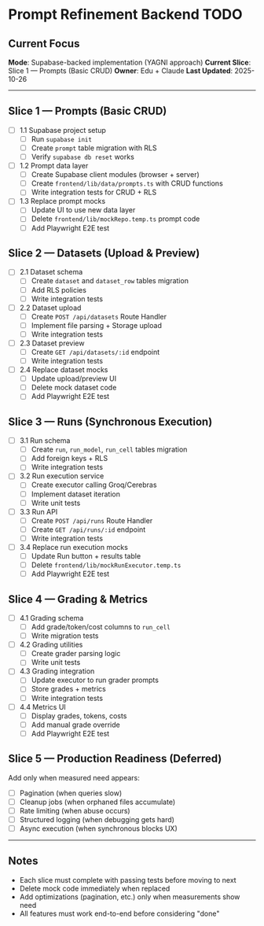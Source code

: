 # Prompt Refinement Backend TODO

## Current Focus
**Mode**: Supabase-backed implementation (YAGNI approach)
**Current Slice**: Slice 1 — Prompts (Basic CRUD)
**Owner**: Edu + Claude
**Last Updated**: 2025-10-26

---

## Slice 1 — Prompts (Basic CRUD)
- [ ] 1.1 Supabase project setup
  - [ ] Run `supabase init`
  - [ ] Create `prompt` table migration with RLS
  - [ ] Verify `supabase db reset` works
- [ ] 1.2 Prompt data layer
  - [ ] Create Supabase client modules (browser + server)
  - [ ] Create `frontend/lib/data/prompts.ts` with CRUD functions
  - [ ] Write integration tests for CRUD + RLS
- [ ] 1.3 Replace prompt mocks
  - [ ] Update UI to use new data layer
  - [ ] Delete `frontend/lib/mockRepo.temp.ts` prompt code
  - [ ] Add Playwright E2E test

## Slice 2 — Datasets (Upload & Preview)
- [ ] 2.1 Dataset schema
  - [ ] Create `dataset` and `dataset_row` tables migration
  - [ ] Add RLS policies
  - [ ] Write integration tests
- [ ] 2.2 Dataset upload
  - [ ] Create `POST /api/datasets` Route Handler
  - [ ] Implement file parsing + Storage upload
  - [ ] Write integration tests
- [ ] 2.3 Dataset preview
  - [ ] Create `GET /api/datasets/:id` endpoint
  - [ ] Write integration tests
- [ ] 2.4 Replace dataset mocks
  - [ ] Update upload/preview UI
  - [ ] Delete mock dataset code
  - [ ] Add Playwright E2E test

## Slice 3 — Runs (Synchronous Execution)
- [ ] 3.1 Run schema
  - [ ] Create `run`, `run_model`, `run_cell` tables migration
  - [ ] Add foreign keys + RLS
  - [ ] Write integration tests
- [ ] 3.2 Run execution service
  - [ ] Create executor calling Groq/Cerebras
  - [ ] Implement dataset iteration
  - [ ] Write unit tests
- [ ] 3.3 Run API
  - [ ] Create `POST /api/runs` Route Handler
  - [ ] Create `GET /api/runs/:id` endpoint
  - [ ] Write integration tests
- [ ] 3.4 Replace run execution mocks
  - [ ] Update Run button + results table
  - [ ] Delete `frontend/lib/mockRunExecutor.temp.ts`
  - [ ] Add Playwright E2E test

## Slice 4 — Grading & Metrics
- [ ] 4.1 Grading schema
  - [ ] Add grade/token/cost columns to `run_cell`
  - [ ] Write migration tests
- [ ] 4.2 Grading utilities
  - [ ] Create grader parsing logic
  - [ ] Write unit tests
- [ ] 4.3 Grading integration
  - [ ] Update executor to run grader prompts
  - [ ] Store grades + metrics
  - [ ] Write integration tests
- [ ] 4.4 Metrics UI
  - [ ] Display grades, tokens, costs
  - [ ] Add manual grade override
  - [ ] Add Playwright E2E test

## Slice 5 — Production Readiness (Deferred)
Add only when measured need appears:
- [ ] Pagination (when queries slow)
- [ ] Cleanup jobs (when orphaned files accumulate)
- [ ] Rate limiting (when abuse occurs)
- [ ] Structured logging (when debugging gets hard)
- [ ] Async execution (when synchronous blocks UX)

---

## Notes
- Each slice must complete with passing tests before moving to next
- Delete mock code immediately when replaced
- Add optimizations (pagination, etc.) only when measurements show need
- All features must work end-to-end before considering "done"
